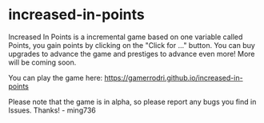 # increased-in-points
Increased In Points is a incremental game based on one variable called Points, you gain points by clicking on the "Click for ..." button. You can buy upgrades to advance the game and prestiges to advance even more! More will be coming soon.

You can play the game here: https://gamerrodri.github.io/increased-in-points

Please note that the game is in alpha, so please report any bugs you find in Issues. Thanks! - ming736
